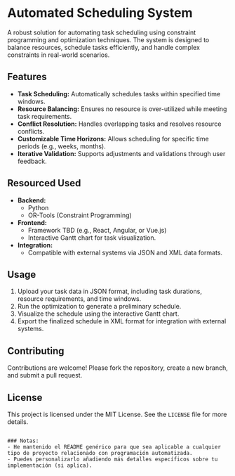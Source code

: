 # Automated Scheduling System

A robust solution for automating task scheduling using constraint programming and optimization techniques. The system is designed to balance resources, schedule tasks efficiently, and handle complex constraints in real-world scenarios.

## Features

- **Task Scheduling:** Automatically schedules tasks within specified time windows.
- **Resource Balancing:** Ensures no resource is over-utilized while meeting task requirements.
- **Conflict Resolution:** Handles overlapping tasks and resolves resource conflicts.
- **Customizable Time Horizons:** Allows scheduling for specific time periods (e.g., weeks, months).
- **Iterative Validation:** Supports adjustments and validations through user feedback.

## Resourced Used

- **Backend:**
  - Python
  - OR-Tools (Constraint Programming)
- **Frontend:**
  - Framework TBD (e.g., React, Angular, or Vue.js)
  - Interactive Gantt chart for task visualization.
- **Integration:**
  - Compatible with external systems via JSON and XML data formats.


## Usage

1. Upload your task data in JSON format, including task durations, resource requirements, and time windows.
2. Run the optimization to generate a preliminary schedule.
3. Visualize the schedule using the interactive Gantt chart.
4. Export the finalized schedule in XML format for integration with external systems.


## Contributing

Contributions are welcome! Please fork the repository, create a new branch, and submit a pull request.

## License

This project is licensed under the MIT License. See the `LICENSE` file for more details.
```

### Notas:
- He mantenido el README genérico para que sea aplicable a cualquier tipo de proyecto relacionado con programación automatizada.
- Puedes personalizarlo añadiendo más detalles específicos sobre tu implementación (si aplica).